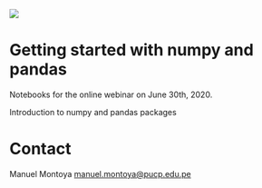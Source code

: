 ![](https://images-cdn.9gag.com/photo/aXYdEYV_460s.jpg)

# Getting started with numpy and pandas
Notebooks for the online webinar on June 30th, 2020.

Introduction to numpy and pandas packages

# Contact 
Manuel Montoya
manuel.montoya@pucp.edu.pe

